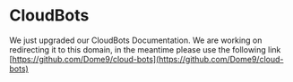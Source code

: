 # CloudBots
We just upgraded our CloudBots Documentation.
We are working on redirecting it to this domain, in the meantime please use the following link [https://github.com/Dome9/cloud-bots](https://github.com/Dome9/cloud-bots)